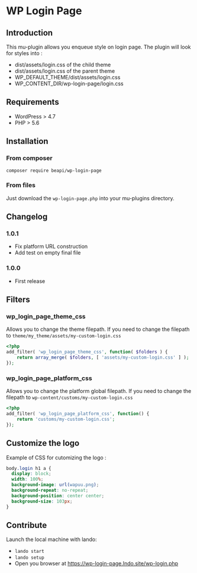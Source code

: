 # WP Login Page

## Introduction

This mu-plugin allows you enqueue style on login page.
The plugin will look for styles into :
- dist/assets/login.css of the child theme
- dist/assets/login.css of the parent theme
- WP_DEFAULT_THEME/dist/assets/login.css
- WP_CONTENT_DIR/wp-login-page/login.css

## Requirements
- WordPress > 4.7
- PHP > 5.6

## Installation
### From composer
```shell script
composer require beapi/wp-login-page
```

### From files
Just download the `wp-login-page.php` into your mu-plugins directory.

## Changelog
### 1.0.1
* Fix platform URL construction
* Add test on empty final file

### 1.0.0
* First release

## Filters

### wp_login_page_theme_css
Allows you to change the theme filepath.
If you need to change the filepath to `theme/my_theme/assets/my-custom-login.css`
```php
<?php
add_filter( 'wp_login_page_theme_css', function( $folders ) {
    return array_merge( $folders, [ 'assets/my-custom-login.css' ] );
});
```

### wp_login_page_platform_css
Allows you to change the platform global filepath.
If you need to change the filepath to `wp-content/customs/my-custom-login.css`
```php
<?php
add_filter( 'wp_login_page_platform_css', function() {
    return 'customs/my-custom-login.css';
});
```

## Customize the logo
Example of CSS for cutomizing the logo : 
```css
body.login h1 a {
  display: block;
  width: 100%;
  background-image: url(wapuu.png);
  background-repeat: no-repeat;
  background-position: center center;
  background-size: 103px;
}
```

## Contribute
Launch the local machine with lando:
- `lando start`
- `lando setup`
- Open you browser at https://wp-login-page.lndo.site/wp-login.php

